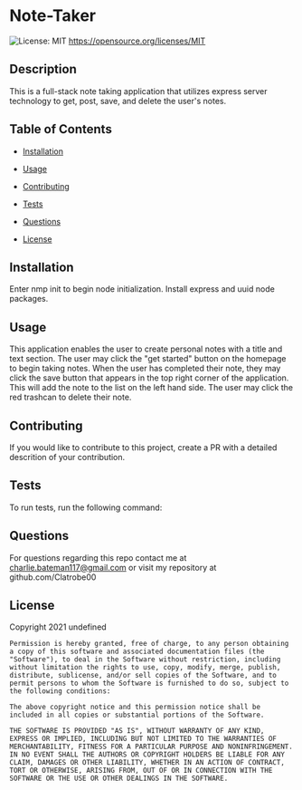 # Note-Taker
![License: MIT](https://img.shields.io/badge/License-MIT-yellow.svg)
https://opensource.org/licenses/MIT

## Description

This is a full-stack note taking application that utilizes express server technology to get, post, save, and delete the user's notes.
      
## Table of Contents 
      
* [Installation](#installation)
      
* [Usage](#usage)
      
* [Contributing](#contributing)
      
* [Tests](#tests)
      
* [Questions](#questions)

* [License](#license)
      
## Installation

Enter nmp init to begin node initialization. Install express and uuid node packages.
      
## Usage

This application enables the user to create personal notes with a title and text section. The user may click the "get started" button on the homepage to begin taking notes. When the user has completed their note, they may click the save button that appears in the top right corner of the application. This will add the note to the list on the left hand side. The user may click the red trashcan to delete their note.
        
## Contributing

If you would like to contribute to this project, create a PR with a detailed descrition of your contribution.
      
## Tests
      
To run tests, run the following command:


      
## Questions

For questions regarding this repo contact me at charlie.bateman117@gmail.com or visit my repository at github.com/Clatrobe00

## License

Copyright 2021 undefined

    Permission is hereby granted, free of charge, to any person obtaining a copy of this software and associated documentation files (the "Software"), to deal in the Software without restriction, including without limitation the rights to use, copy, modify, merge, publish, distribute, sublicense, and/or sell copies of the Software, and to permit persons to whom the Software is furnished to do so, subject to the following conditions:
    
    The above copyright notice and this permission notice shall be included in all copies or substantial portions of the Software.
    
    THE SOFTWARE IS PROVIDED "AS IS", WITHOUT WARRANTY OF ANY KIND, EXPRESS OR IMPLIED, INCLUDING BUT NOT LIMITED TO THE WARRANTIES OF MERCHANTABILITY, FITNESS FOR A PARTICULAR PURPOSE AND NONINFRINGEMENT. IN NO EVENT SHALL THE AUTHORS OR COPYRIGHT HOLDERS BE LIABLE FOR ANY CLAIM, DAMAGES OR OTHER LIABILITY, WHETHER IN AN ACTION OF CONTRACT, TORT OR OTHERWISE, ARISING FROM, OUT OF OR IN CONNECTION WITH THE SOFTWARE OR THE USE OR OTHER DEALINGS IN THE SOFTWARE.